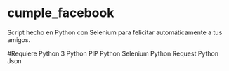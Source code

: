# cumple_facebook
Script hecho en Python con Selenium para felicitar automáticamente a tus amigos.

#Requiere
Python 3
Python PIP
Python Selenium
Python Request
Python Json